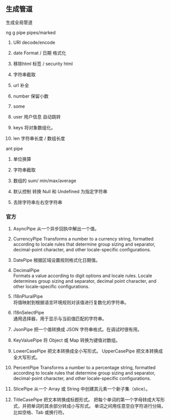 ## 生成管道

生成全局管道

ng g pipe pipes/marked

1. URI decode/encode

2. date Format / 日期 格式化

3. 移除html 标签 / security html

4. 字符串截取

5. url 补全

6. number 保留小数

7. some

8. user 用户信息 自动跳转

9. keys 将对象数组化。

10. len 字符串长度 / 数组长度


ant pipe 

1. 单位换算

2. 字符串截取

3. 数组的 sum/ min/max/average

4. 默认控制  转换 Null 和 Undefined 为指定字符串

5. 去除字符串左右空字符串


### 官方

1. AsyncPipe 从一个异步回执中解出一个值。

2. CurrencyPipe Transforms a number to a currency string, formatted according to locale rules that determine group sizing and separator, decimal-point character, and other locale-specific configurations.

3. DatePipe	 根据区域设置规则格式化日期值。

4. DecimalPipe	
Formats a value according to digit options and locale rules. Locale determines group sizing and separator, decimal point character, and other locale-specific configurations.

5. I18nPluralPipe	
将值映射到根据语言环境规则对该值进行复数化的字符串。

6. I18nSelectPipe	
通用选择器，用于显示与当前值匹配的字符串。

7. JsonPipe	 把一个值转换成 JSON 字符串格式。在调试时很有用。

8. KeyValuePipe	 将 Object 或 Map 转换为键值对数组。

9. LowerCasePipe	 把文本转换成全小写形式。 UpperCasePipe	把文本转换成全大写形式。

10. PercentPipe	
Transforms a number to a percentage string, formatted according to locale rules that determine group sizing and separator, decimal-point character, and other locale-specific configurations.

11. SlicePipe 从一个 Array 或 String 中创建其元素一个新子集（slice）。

12. TitleCasePipe 把文本转换成标题形式。 把每个单词的第一个字母转成大写形式，并把单词的其余部分转成小写形式。 单词之间用任意空白字符进行分隔，比如空格、Tab 或换行符。






